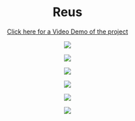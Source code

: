 <h1 align="center">Reus</h1>

<p align="center">
 <a href="https://drive.google.com/file/d/1e0P5mMfQDNAHB6nS8LupkagpbXIrAoy_/view?usp=drive_link">Click here for a Video Demo of the project</a>
</p>

<p align="center">
 <img src="./images/Reus.jpg">
</p>


<p align="center">
 <img src="./images/Reus-1.jpg">
</p>


<p align="center">
 <img src="./images/Reus-2.jpg">
</p>

<p align="center">
 <img src="./images/Reus-3.jpg">
</p>


<p align="center">
 <img src="./images/Reus-4.jpg">
</p>


<p align="center">
 <img src="./images/Reus-5.jpg">
</p>

